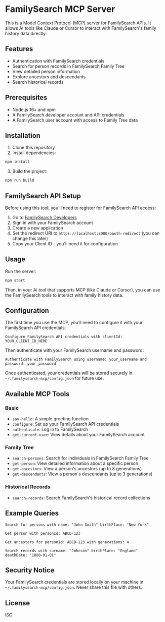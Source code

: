# FamilySearch MCP Server

This is a Model Context Protocol (MCP) server for FamilySearch APIs. It allows AI tools like Claude or Cursor to interact with FamilySearch's family history data directly.

## Features

- Authentication with FamilySearch credentials
- Search for person records in FamilySearch Family Tree
- View detailed person information
- Explore ancestors and descendants
- Search historical records

## Prerequisites

- Node.js 16+ and npm
- A FamilySearch developer account and API credentials
- A FamilySearch user account with access to Family Tree data

## Installation

1. Clone this repository
2. Install dependencies:

```bash
npm install
```

3. Build the project:

```bash
npm run build
```

## FamilySearch API Setup

Before using this tool, you'll need to register for FamilySearch API access:

1. Go to [FamilySearch Developers](https://www.familysearch.org/developers/)
2. Sign in with your FamilySearch account
3. Create a new application
4. Set the redirect URI to `https://localhost:8080/oauth-redirect` (you can change this later)
5. Copy your Client ID - you'll need it for configuration

## Usage

Run the server:

```bash
npm start
```

Then, in your AI tool that supports MCP (like Claude or Cursor), you can use the FamilySearch tools to interact with family history data.

## Configuration

The first time you use the MCP, you'll need to configure it with your FamilySearch API credentials:

```
Configure FamilySearch API credentials with clientId: YOUR_CLIENT_ID_HERE
```

Then authenticate with your FamilySearch username and password:

```
Authenticate with FamilySearch using username: your_username and password: your_password
```

Once authenticated, your credentials will be stored securely in `~/.familysearch-mcp/config.json` for future use.

## Available MCP Tools

### Basic

- `say-hello`: A simple greeting function
- `configure`: Set up your FamilySearch API credentials
- `authenticate`: Log in to FamilySearch
- `get-current-user`: View details about your FamilySearch account

### Family Tree

- `search-persons`: Search for individuals in FamilySearch Family Tree
- `get-person`: View detailed information about a specific person
- `get-ancestors`: View a person's ancestors (up to 8 generations)
- `get-descendants`: View a person's descendants (up to 3 generations)

### Historical Records

- `search-records`: Search FamilySearch's historical record collections

## Example Queries

```
Search for persons with name: "John Smith" birthPlace: "New York"
```

```
Get person with personId: ABCD-123
```

```
Get ancestors for personId: ABCD-123 with generations: 4
```

```
Search records with surname: "Johnson" birthPlace: "England" deathDate: "1880-01-01"
```

## Security Notice

Your FamilySearch credentials are stored locally on your machine in `~/.familysearch-mcp/config.json`. Never share this file with others.

## License

ISC 